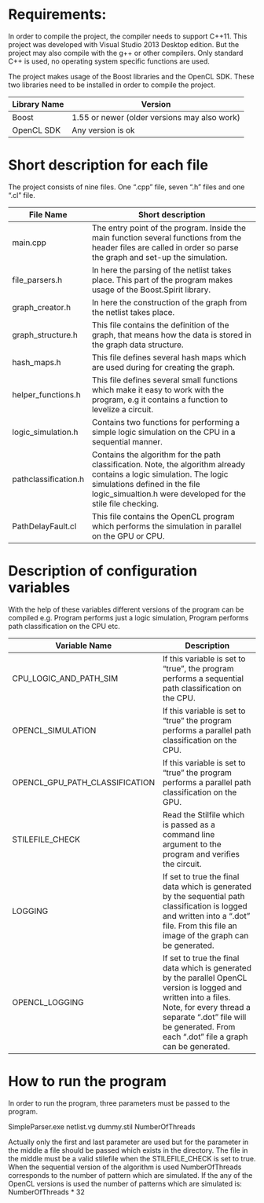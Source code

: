 # Requirements:
In order to compile the project, the compiler needs to support C++11. This project was developed with Visual Studio 2013 Desktop edition. But the project may also compile with the g++ or other compilers. Only standard C++ is used, no operating system specific functions are used.
 
The project makes usage of the Boost libraries and the OpenCL SDK. These two libraries need to be installed in order to compile the project.

| Library Name | Version                                      |
| ---          | ---                                          |
| Boost        | 1.55 or newer (older versions may also work) |
| OpenCL SDK   | Any version is ok                            |

	
# Short description for each file

The project consists of nine files. One “.cpp” file, seven “.h” files and one “.cl” file.

|File Name	|Short description|
| ---          | ---                                          |
|main.cpp	|The entry point of the program. Inside the main function several functions from the header files are called in order so parse the graph and set-up the simulation.|
|file_parsers.h	|In here the parsing of the netlist takes place. This part of the program makes usage of the Boost.Spirit library.|
|graph_creator.h	|In here the construction of the graph from the netlist takes place. |
|graph_structure.h	|This file contains the definition of the graph, that means how the data is stored in the graph data structure. |
|hash_maps.h	|This file defines several hash maps which are used during for creating the graph.|
|helper_functions.h	|This file defines several small functions which make it easy to work with the program, e.g it contains a function to levelize a circuit. |
|logic_simulation.h	|Contains two functions for performing a simple logic simulation on the CPU in a sequential manner.|
|pathclassification.h	|Contains the algorithm for the path classification. Note, the algorithm already contains a logic simulation. The logic simulations defined in the file logic_simualtion.h were developed for the stile file checking.|
|PathDelayFault.cl	|This file contains the OpenCL program which performs the simulation in parallel on the GPU or CPU.|

# Description of configuration variables
With the help of these variables different versions of the program can be compiled e.g. Program performs just a logic simulation, Program performs path classification on the CPU etc.

|Variable Name |Description                                   |
| ---          | ---                                          |
|CPU_LOGIC_AND_PATH_SIM	| If this variable is set to “true”, the program performs a sequential path classification on the CPU. |
|OPENCL_SIMULATION	| If this variable is set to “true” the program performs a parallel path classification on the CPU.    |
|OPENCL_GPU_PATH_CLASSIFICATION	| If this variable is set to “true” the program performs a parallel path classification on the GPU.| 
|STILEFILE_CHECK	|Read the Stilfile which is passed as a command line argument to the program and verifies the circuit. |
|LOGGING	        |If set to true the final data which is generated by the sequential path classification is logged and written into a “.dot” file. From this file an image of the graph can be generated. |
|OPENCL_LOGGING	| If set to true the final data which is generated by the parallel OpenCL version is logged and written into a files. Note, for every thread a separate “.dot” file will be generated. From each “.dot” file a graph can be generated. |


# How to run the program
In order to run the program, three parameters must be passed to the program.

SimpleParser.exe   netlist.vg  dummy.stil  NumberOfThreads

Actually only the first and last parameter are used but for the parameter in the middle a file should be passed which exists in the directory. The file in the middle must be a valid stilefile when the STILEFILE_CHECK is set to true. When the sequential version of the algorithm is used NumberOfThreads corresponds to the number of pattern which are simulated. If the any of the OpenCL versions is used the number of patterns which are simulated is: NumberOfThreads * 32 
